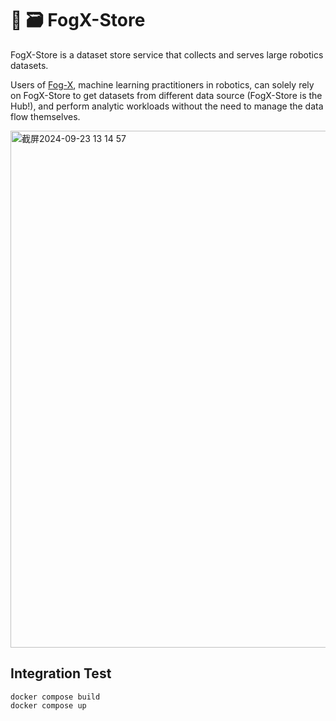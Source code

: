 # 🦊 🗃️ FogX-Store 
FogX-Store is a dataset store service that collects and serves large robotics datasets. 

Users of [Fog-X](https://github.com/KeplerC/fog_x/tree/main), machine learning practitioners in robotics, can solely rely on FogX-Store to get datasets from different data source (FogX-Store is the Hub!), and perform analytic workloads without the need to manage the data flow themselves.

<img width="827" alt="截屏2024-09-23 13 14 57" src="https://github.com/user-attachments/assets/d12e0ad2-022c-4c2a-bc84-a384e8726089">



## Integration Test

```
docker compose build
docker compose up
```
